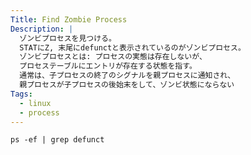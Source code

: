 ```yaml
---
Title: Find Zombie Process
Description: |
  ゾンビプロセスを見つける。
  STATにZ, 末尾にdefunctと表示されているのがゾンビプロセス。
  ゾンビプロセスとは: プロセスの実態は存在しないが、
  プロセステーブルにエントリが存在する状態を指す。
  通常は、子プロセスの終了のシグナルを親プロセスに通知され、
  親プロセスが子プロセスの後始末をして、ゾンビ状態にならない
Tags:
  - linux
  - process
---
```


```shell
ps -ef | grep defunct
```
